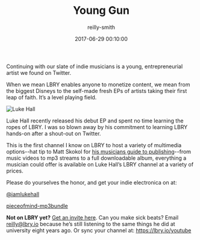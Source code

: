 ﻿---
author: reilly-smith
title: 'Young Gun'
date: '2017-06-29 00:10:00'
cover: 'lukehall-banner.jpg'
---
Continuing with our slate of indie musicians is a young, entrepreneurial artist we found on Twitter.

When we mean LBRY enables anyone to monetize content, we mean from the biggest Disneys to the self-made fresh EPs of artists taking their first leap of faith. It’s a level playing field.

![Luke Hall](/img/news/lukehall-inline.jpg)

Luke Hall recently released his debut EP and spent no time learning the ropes of LBRY. I was so blown away by his commitment to learning LBRY hands-on after a shout-out on Twitter.

This is the first channel I know on LBRY to host a variety of multimedia options--hat tip to Matt Skokol for [his musicians guide to publishing](https://medium.com/@heymattsokol/how-to-upload-and-sell-your-music-on-lbry-fa4f299413a1)--from music videos to mp3 streams to a full downloadable album, everything a musician could offer is available on Luke Hall’s LBRY channel at a variety of prices.

Please do yourselves the honor, and get your indie electronica on at:

<a href='lbry://@iamlukehall'>@iamlukehall</a>

<a href='lbry://pieceofmind-mp3bundle'>pieceofmind-mp3bundle</a>

**Not on LBRY yet?** [Get an invite here](https://lbry.io/get). Can you make sick beats? Email reilly@lbry.io because he’s still listening to the same things he did at university eight years ago. Or sync your channel at: https://lbry.io/youtube
